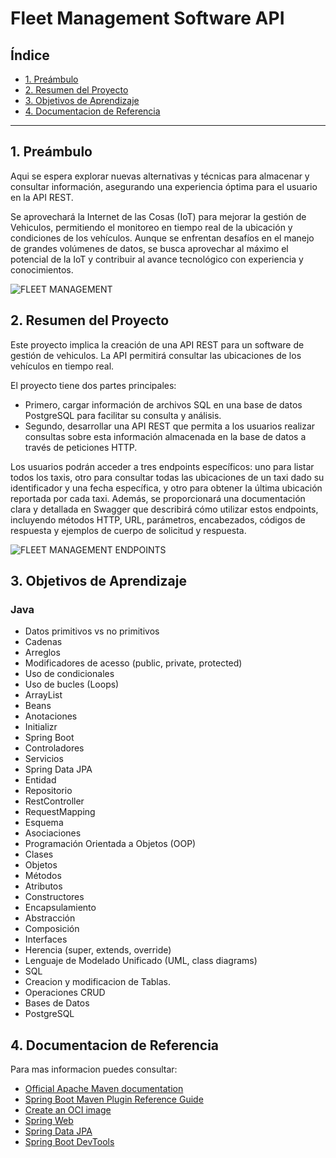 # Fleet Management Software API

## Índice

- [1. Preámbulo](#1-preámbulo)
- [2. Resumen del Proyecto](#2-resumen-del-proyecto)
- [3. Objetivos de Aprendizaje](#3-objetivos-de-aprendizaje)
- [4. Documentacion de Referencia](#4-documentacion-de-referencia)


---

## 1. Preámbulo

Aqui se espera explorar nuevas alternativas y técnicas para almacenar y consultar 
información, asegurando una experiencia óptima para el usuario en la API REST. 

Se aprovechará la Internet de las Cosas (IoT) para mejorar la gestión de Vehiculos, 
permitiendo el monitoreo en tiempo real de la ubicación y condiciones de los vehículos. 
Aunque se enfrentan desafíos en el manejo de grandes volúmenes de datos, se busca 
aprovechar al máximo el potencial de la IoT y contribuir al avance tecnológico con 
experiencia y conocimientos.


![FLEET MANAGEMENT](https://camo.githubusercontent.com/05ca6daefc29d67cd22b0a88c55c3b8cd59a097cfa7b1c95e98240bed5bc407c/68747470733a2f2f666972656261736573746f726167652e676f6f676c65617069732e636f6d2f76302f622f6c61626f7261746f7269612d39343565612e61707073706f742e636f6d2f6f2f666c6565742d6d616e6167656d656e742d6170692d6a6176612532467468756d622e6a70673f616c743d6d65646961)

## 2. Resumen del Proyecto

Este proyecto implica la creación de una API REST para un software de gestión de 
vehiculos. La API permitirá consultar las ubicaciones de los vehículos 
en tiempo real.

El proyecto tiene dos partes principales: 

- Primero, cargar información de archivos SQL en una base de datos PostgreSQL para 
facilitar su consulta y análisis. 
- Segundo, desarrollar una API REST que permita a los usuarios realizar consultas 
sobre esta información almacenada en la base de datos a través de peticiones HTTP. 

Los usuarios podrán acceder a tres endpoints específicos: uno para listar todos los taxis, 
otro para consultar todas las ubicaciones de un taxi dado su identificador y una fecha 
específica, y otro para obtener la última ubicación reportada por cada taxi. Además, se 
proporcionará una documentación clara y detallada en Swagger que describirá cómo utilizar 
estos endpoints, incluyendo métodos HTTP, URL, parámetros, encabezados, códigos de respuesta 
y ejemplos de cuerpo de solicitud y respuesta.

![FLEET MANAGEMENT ENDPOINTS](https://camo.githubusercontent.com/72765d4c2e0501900518846114f6069f8c5da05edef6eb0f0748d9339dc508a4/68747470733a2f2f666972656261736573746f726167652e676f6f676c65617069732e636f6d2f76302f622f6c61626f7261746f7269612d39343565612e61707073706f742e636f6d2f6f2f666c6565742d6d616e6167656d656e742d6170692d6a6176612532466578616d706c652d656e64706f696e742d6170692d726573742e706e673f616c743d6d65646961)


## 3. Objetivos de Aprendizaje

### Java
- Datos primitivos vs no primitivos
- Cadenas
- Arreglos
- Modificadores de acesso (public, private, protected)
- Uso de condicionales
- Uso de bucles (Loops)
- ArrayList
- Beans
- Anotaciones
- Initializr
- Spring Boot
- Controladores
- Servicios
- Spring Data JPA
- Entidad
- Repositorio
- RestController
- RequestMapping
- Esquema
- Asociaciones
- Programación Orientada a Objetos (OOP)
- Clases
- Objetos
- Métodos
- Atributos
- Constructores
- Encapsulamiento
- Abstracción
- Composición
- Interfaces
- Herencia (super, extends, override)
- Lenguaje de Modelado Unificado (UML, class diagrams)
- SQL
- Creacion y modificacion de Tablas.
- Operaciones CRUD
- Bases de Datos
- PostgreSQL


## 4. Documentacion de Referencia

Para mas informacion puedes consultar:

* [Official Apache Maven documentation](https://maven.apache.org/guides/index.html)
* [Spring Boot Maven Plugin Reference Guide](https://docs.spring.io/spring-boot/docs/3.2.2/maven-plugin/reference/html/)
* [Create an OCI image](https://docs.spring.io/spring-boot/docs/3.2.2/maven-plugin/reference/html/#build-image)
* [Spring Web](https://docs.spring.io/spring-boot/docs/3.2.2/reference/htmlsingle/index.html#web)
* [Spring Data JPA](https://docs.spring.io/spring-boot/docs/3.2.2/reference/htmlsingle/index.html#data.sql.jpa-and-spring-data)
* [Spring Boot DevTools](https://docs.spring.io/spring-boot/docs/3.2.2/reference/htmlsingle/index.html#using.devtools)



